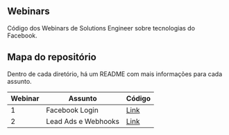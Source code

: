 ## Webinars

Código dos Webinars de Solutions Engineer sobre tecnologias do Facebook.

## Mapa do repositório

Dentro de cada diretório, há um README com mais informações para cada assunto.

|  Webinar  |  Assunto  | Código  |
|---|---|---|
|  1  |  Facebook Login |  [Link](./facebook_login)  |
|  2  |  Lead Ads e Webhooks |  [Link](./lead_ads_webhook)  |
